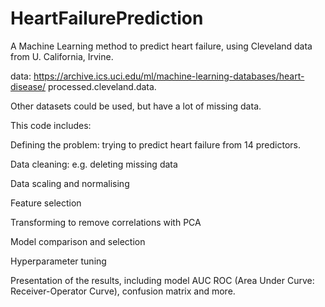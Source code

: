# HeartFailurePrediction
A Machine Learning method to predict heart failure, using Cleveland data from U. California, Irvine.

data: https://archive.ics.uci.edu/ml/machine-learning-databases/heart-disease/
processed.cleveland.data.

Other datasets could be used, but have a lot of missing data.

This code includes:

Defining the problem: trying to predict heart failure from 14 predictors.

Data cleaning: e.g. deleting missing data

Data scaling and normalising

Feature selection

Transforming to remove correlations with PCA 

Model comparison and selection

Hyperparameter tuning

Presentation of the results, including model AUC ROC (Area Under Curve: Receiver-Operator Curve), confusion matrix and more.

